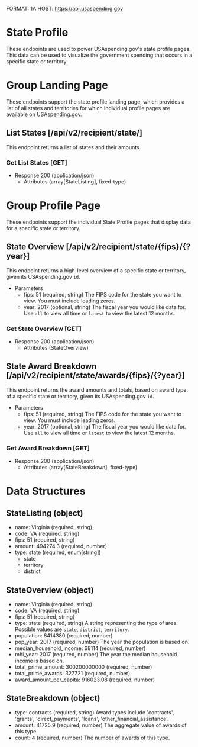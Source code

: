 FORMAT: 1A
HOST: https://api.usaspending.gov

# State Profile

These endpoints are used to power USAspending.gov's state profile pages. This data can be used to visualize the government spending that occurs in a specific state or territory.

# Group Landing Page

These endpoints support the state profile landing page, which provides a list of all states and territories for which individual profile pages are available on USAspending.gov.

## List States [/api/v2/recipient/state/]

This endpoint returns a list of states and their amounts.

### Get List States [GET]

+ Response 200 (application/json)
    + Attributes (array[StateListing], fixed-type)

# Group Profile Page

These endpoints support the individual State Profile pages that display data for a specific state or territory.

## State Overview [/api/v2/recipient/state/{fips}/{?year}]

This endpoint returns a high-level overview of a specific state or territory, given its USAspending.gov `id`.

+ Parameters
    + fips: 51 (required, string)
        The FIPS code for the state you want to view. You must include leading zeros.
    + year: 2017 (optional, string)
        The fiscal year you would like data for. Use `all` to view all time or `latest` to view the latest 12 months.

### Get State Overview [GET]

+ Response 200 (application/json)
    + Attributes (StateOverview)

## State Award Breakdown [/api/v2/recipient/state/awards/{fips}/{?year}]

This endpoint returns the award amounts and totals, based on award type, of a specific state or territory, given its USAspending.gov `id`.

+ Parameters
    + fips: 51 (required, string)
        The FIPS code for the state you want to view. You must include leading zeros.
    + year: 2017 (optional, string)
        The fiscal year you would like data for. Use `all` to view all time or `latest` to view the latest 12 months.

### Get Award Breakdown [GET]

+ Response 200 (application/json)
    + Attributes (array[StateBreakdown], fixed-type)

# Data Structures

## StateListing (object)
+ name: Virginia (required, string)
+ code: VA (required, string)
+ fips: 51 (required, string)
+ amount: 494274.3 (required, number)
+ type: state (required, enum[string])
    + state
    + territory
    + district

## StateOverview (object)
+ name: Virginia (required, string)
+ code: VA (required, string)
+ fips: 51 (required, string)
+ type: state (required, string)
    A string representing the type of area. Possible values are `state`, `district`, `territory`.
+ population: 8414380 (required, number)
+ pop_year: 2017 (required, number)
    The year the population is based on.
+ median_household_income: 68114 (required, number)
+ mhi_year: 2017 (required, number)
    The year the median household income is based on.
+ total_prime_amount: 300200000000 (required, number)
+ total_prime_awards: 327721 (required, number)
+ award_amount_per_capita: 916023.08 (required, number)

## StateBreakdown (object)
+ type: contracts (required, string)
    Award types include 'contracts', 'grants', 'direct_payments', 'loans', 'other_financial_assistance'.
+ amount: 41725.9 (required, number)
    The aggregate value of awards of this type.
+ count: 4 (required, number)
    The number of awards of this type.
